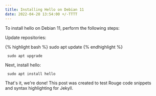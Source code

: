 ```yaml
---
title: Installing Hello on Debian 11
date: 2022-04-28 13:54:00 +/-TTTT
---
```


To install hello on Debian 11, perform the following steps:

Update repositories:

{% highlight bash %}
 sudo apt update
{% endhighlight %}

```
 sudo apt upgrade
```

Next, install hello:

```
 sudo apt install hello
```

That's it, we're done! This post was created to test Rouge code snippets and syntax highlighting for Jekyll.